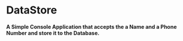 # DataStore
#### A Simple Console Application that accepts the a Name and a Phone Number and store it to the Database.
